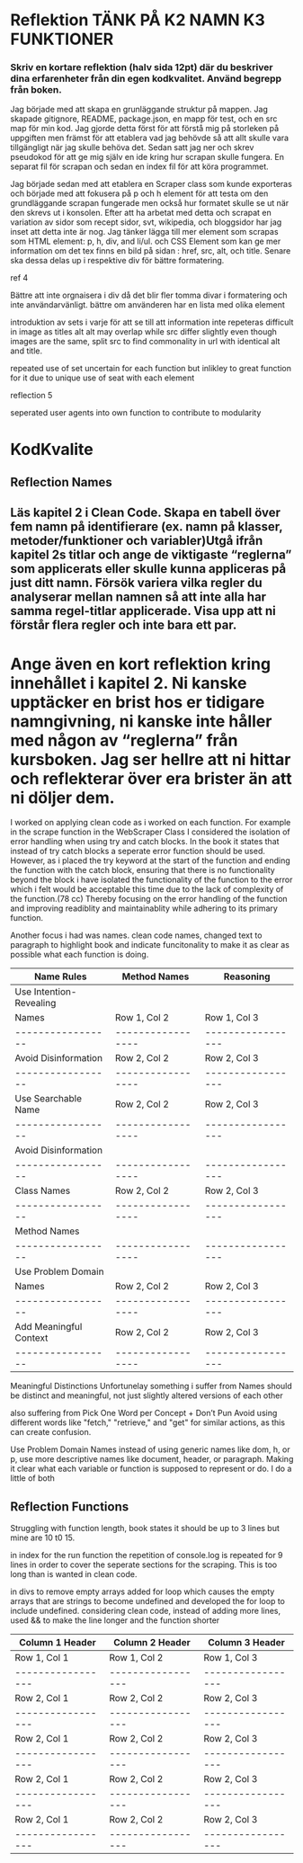# Reflektion TÄNK PÅ K2 NAMN K3 FUNKTIONER
### Skriv en kortare reflektion (halv sida 12pt) där du beskriver dina erfarenheter från din egen kodkvalitet. Använd begrepp från boken. 

Jag började med att skapa en grunläggande struktur på mappen. Jag skapade gitignore, README, package.json, en mapp för test, och en src map för min kod. Jag gjorde detta först för att förstå mig på storleken på uppgiften men främst för att etablera vad jag behövde så att allt skulle vara tillgängligt när jag skulle behöva det. Sedan satt jag ner och skrev pseudokod för att ge mig själv en ide kring hur scrapan skulle fungera. En separat fil för scrapan och sedan en index fil för att köra programmet.

Jag började sedan med att etablera en Scraper class som kunde exporteras och började med att fokusera på p och h element för att testa om den grundläggande scrapan fungerade men också hur formatet skulle se ut när den skrevs ut i konsolen. Efter att ha arbetat med detta och scrapat en variation av sidor som recept sidor, svt, wikipedia, och bloggsidor har jag inset att detta inte är nog. Jag tänker lägga till mer element som scrapas som HTML element: p, h, div, and li/ul.
och CSS Element som kan ge mer information om det tex finns en bild på sidan : href, src, alt, och title. Senare ska dessa delas up i respektive div för bättre formatering. 

ref 4

Bättre att inte orgnaisera i div då det blir fler tomma divar i formatering och inte användarvänligt. bättre om använderen har en lista med olika element 

introduktion av sets i varje för att se till att information inte repeteras
difficult in image as titles alt alt may overlap while src differ slightly even though images are the same, split src to find commonality in url with identical alt and title. 

repeated use of set uncertain for each function but inlikley to great function for it due to unique use of seat with each element

reflection 5

seperated user agents into own function to contribute to modularity


# KodKvalite 

## Reflection Names

## Läs kapitel 2 i Clean Code. Skapa en tabell över fem namn på identifierare (ex. namn på klasser, metoder/funktioner och variabler)Utgå ifrån kapitel 2s titlar och ange de viktigaste “reglerna” som applicerats eller skulle kunna appliceras på just ditt namn. Försök variera vilka regler du analyserar mellan namnen så att inte alla har samma regel-titlar applicerade. Visa upp att ni förstår flera regler och inte bara ett par. 
# Ange även en kort reflektion kring innehållet i kapitel 2. Ni kanske upptäcker en brist hos er tidigare namngivning, ni kanske inte håller med någon av “reglerna” från kursboken. Jag ser hellre att ni hittar och reflekterar över era brister än att ni döljer dem.

I worked on applying clean code as i worked on each function. For example in the scrape function in the WebScraper Class I considered the isolation of error handling when using try and catch blocks. In the book it states that instead of try catch blocks a seperate error function should be used. However, as i placed the try keyword at the start of the function and ending the function with the catch block, ensuring that there is no functionality beyond the block i have isolated the functionality of the function to the error which i felt would be acceptable this time due to the lack of complexity of the function.(78 cc) Thereby focusing on the error handling of the function and improving readiblity and maintainablity while adhering to its primary function.

Another focus i had was names. clean code names, changed text to paragraph to highlight book and indicate funcitonality to make it as clear as possible what each function is doing.


| Name Rules            | Method Names    | Reasoning       |
|-----------------      |-----------------|-----------------|
|Use Intention-Revealing|                 |
|Names                  | Row 1, Col 2    | Row 1, Col 3    |
|-----------------      |-----------------|-----------------|
|Avoid Disinformation   | Row 2, Col 2    | Row 2, Col 3    |
|-----------------      |-----------------|-----------------|
|Use Searchable Name    | Row 2, Col 2    | Row 2, Col 3    |
|-----------------      |-----------------|-----------------|
|Avoid Disinformation   |
|-----------------      |-----------------|-----------------|
|Class Names            | Row 2, Col 2    | Row 2, Col 3    |
|-----------------      |-----------------|-----------------|
|Method Names           |
|-----------------      |-----------------|-----------------|
|Use Problem Domain
|Names                  | Row 2, Col 2    | Row 2, Col 3    |
|-----------------      |-----------------|-----------------|
|Add Meaningful Context | Row 2, Col 2    | Row 2, Col 3    |
|-----------------      |-----------------|-----------------|


 Meaningful Distinctions
 Unfortunelay something i suffer from
 Names should be distinct and meaningful, not just slightly altered versions of each other 

 also suffering from 
 Pick One Word per Concept + Don’t Pun
Avoid using different words like "fetch," "retrieve," and "get" for similar actions, as this can create confusion. 

Use Problem Domain Names 
 instead of using generic names like dom, h, or p, use more descriptive names like document, header, or paragraph. Making it clear what each variable or function is supposed to represent or do. I do a little of both

## Reflection Functions

Struggling with function length, book states it should be up to 3 lines but mine are 10 t0 15.

in index for the run function the repetition of console.log is repeated for 9 lines in order to cover the seperate sections for the scraping. This is too long than is wanted in clean code. 

in divs to remove empty arrays added for loop which causes the empty arrays that are strings to become undefined and developed the for loop to include undefined. 
considering clean code, instead of adding more lines, used && to make the line longer and the function shorter

| Column 1 Header | Column 2 Header | Column 3 Header |
|-----------------|-----------------|-----------------|
| Row 1, Col 1    | Row 1, Col 2    | Row 1, Col 3    |
|-----------------|-----------------|-----------------|
| Row 2, Col 1    | Row 2, Col 2    | Row 2, Col 3    |
|-----------------|-----------------|-----------------|
| Row 2, Col 1    | Row 2, Col 2    | Row 2, Col 3    |
|-----------------|-----------------|-----------------|
| Row 2, Col 1    | Row 2, Col 2    | Row 2, Col 3    |
|-----------------|-----------------|-----------------|
| Row 2, Col 1    | Row 2, Col 2    | Row 2, Col 3    |
|-----------------|-----------------|-----------------|

